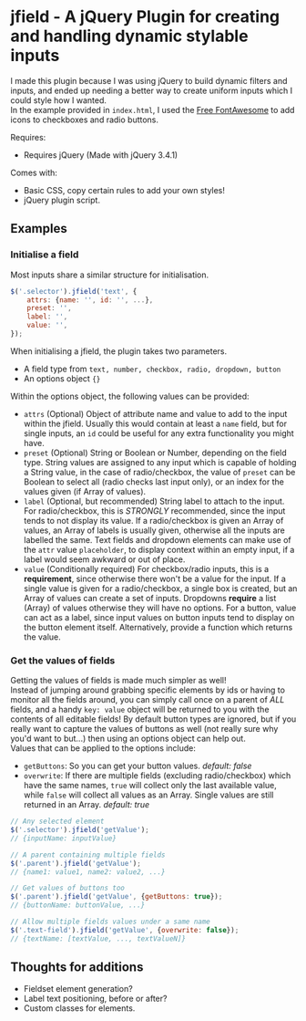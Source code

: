 # jfield - A jQuery Plugin for creating and handling dynamic stylable inputs  

I made this plugin because I was using jQuery to build dynamic filters and inputs, and ended up needing a better way to create uniform inputs which I could style how I wanted.  
In the example provided in `index.html`, I used the [Free FontAwesome](https://fontawesome.com/) to add icons to checkboxes and radio buttons.  
  
Requires:  

- Requires jQuery (Made with jQuery 3.4.1)

Comes with:  

- Basic CSS, copy certain rules to add your own styles!  
- jQuery plugin script.  

## Examples

### Initialise a field

Most inputs share a similar structure for initialisation.  

```javascript
$('.selector').jfield('text', {
    attrs: {name: '', id: '', ...},
    preset: '',
    label: '',
    value: '',
});
```

When initialising a jfield, the plugin takes two parameters.  

- A field type from `text, number, checkbox, radio, dropdown, button`  
- An options object `{}`  

Within the options object, the following values can be provided:

- `attrs` (Optional) Object of attribute name and value to add to the input within the jfield. Usually this would contain at least a `name` field, but for single inputs, an `id` could be useful for any extra functionality you might have.  
- `preset` (Optional) String or Boolean or Number, depending on the field type. String values are assigned to any input which is capable of holding a String value, in the case of radio/checkbox, the value of `preset` can be Boolean to select all (radio checks last input only), or an index for the values given (if Array of values).  
- `label` (Optional, but recommended) String label to attach to the input. For radio/checkbox, this is _STRONGLY_ recommended, since the input tends to not display its value. If a radio/checkbox is given an Array of values, an Array of labels is usually given, otherwise all the inputs are labelled the same. Text fields and dropdown elements can make use of the `attr` value `placeholder`, to display context within an empty input, if a label would seem awkward or out of place.  
- `value` (Conditionally required) For checkbox/radio inputs, this is a **requirement**, since otherwise there won't be a value for the input. If a single value is given for a radio/checkbox, a single box is created, but an Array of values can create a set of inputs. Dropdowns **require** a list (Array) of values otherwise they will have no options. For a button, value can act as a label, since input values on button inputs tend to display on the button element itself. Alternatively, provide a function which returns the value.  

### Get the values of fields

Getting the values of fields is made much simpler as well!  
Instead of jumping around grabbing specific elements by ids or having to monitor all the fields around, you can simply call once on a parent of _ALL_ fields, and a handy `key: value` object will be returned to you with the contents of all editable fields! By default button types are ignored, but if you really want to capture the values of buttons as well (not really sure why you'd want to but...) then using an options object can help out.  
Values that can be applied to the options include:

- `getButtons`: So you can get your button values. _default: false_  
- `overwrite`: If there are multiple fields (excluding radio/checkbox) which have the same names, `true` will collect only the last available value, while `false` will collect all values as an Array. Single values are still returned in an Array. _default: true_  

```javascript
// Any selected element
$('.selector').jfield('getValue');
// {inputName: inputValue}

// A parent containing multiple fields
$('.parent').jfield('getValue');
// {name1: value1, name2: value2, ...}

// Get values of buttons too
$('.parent').jfield('getValue', {getButtons: true});
// {buttonName: buttonValue, ...}

// Allow multiple fields values under a same name
$('.text-field').jfield('getValue', {overwrite: false});
// {textName: [textValue, ..., textValueN]}
```

## Thoughts for additions

- Fieldset element generation?  
- Label text positioning, before or after?  
- Custom classes for elements.  
